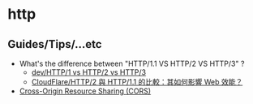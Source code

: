 # http

## Guides/Tips/...etc

* What's the difference between "HTTP/1.1 VS HTTP/2 VS HTTP/3" ?
    * [dev/HTTP/1 vs HTTP/2 vs HTTP/3](https://dev.to/accreditly/http1-vs-http2-vs-http3-2k1c)
    * [CloudFlare/HTTP/2 與 HTTP/1.1 的比較：其如何影響 Web 效能？](https://www.cloudflare.com/zh-tw/learning/performance/http2-vs-http1.1/)
* [Cross-Origin Resource Sharing (CORS)](https://developer.mozilla.org/en-US/docs/Web/HTTP/CORS)